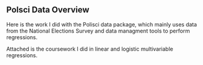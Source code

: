 ## Polsci Data Overview
Here is the work I did with the Polisci data package, which mainly uses data from the National Elections Survey and data managment tools to perform regressions.

Attached is the coursework I did in linear and logistic multivariable regressions.
